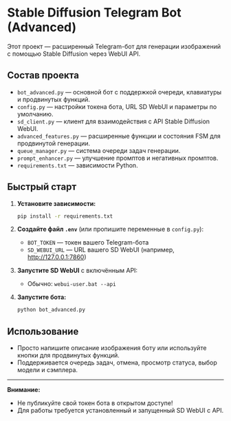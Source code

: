 # Stable Diffusion Telegram Bot (Advanced)

Этот проект — расширенный Telegram-бот для генерации изображений с помощью Stable Diffusion через WebUI API.

## Состав проекта

- `bot_advanced.py` — основной бот с поддержкой очереди, клавиатуры и продвинутых функций.
- `config.py` — настройки токена бота, URL SD WebUI и параметры по умолчанию.
- `sd_client.py` — клиент для взаимодействия с API Stable Diffusion WebUI.
- `advanced_features.py` — расширенные функции и состояния FSM для продвинутой генерации.
- `queue_manager.py` — система очереди задач генерации.
- `prompt_enhancer.py` — улучшение промптов и негативных промптов.
- `requirements.txt` — зависимости Python.

## Быстрый старт

1. **Установите зависимости:**

   ```bash
   pip install -r requirements.txt
   ```

2. **Создайте файл `.env`** (или пропишите переменные в `config.py`):
   - `BOT_TOKEN` — токен вашего Telegram-бота
   - `SD_WEBUI_URL` — URL вашего SD WebUI (например, http://127.0.0.1:7860)

3. **Запустите SD WebUI** с включённым API:
   - Обычно: `webui-user.bat --api`

4. **Запустите бота:**

   ```bash
   python bot_advanced.py
   ```

## Использование

- Просто напишите описание изображения боту или используйте кнопки для продвинутых функций.
- Поддерживается очередь задач, отмена, просмотр статуса, выбор модели и сэмплера.

---

**Внимание:**
- Не публикуйте свой токен бота в открытом доступе!
- Для работы требуется установленный и запущенный SD WebUI с API. 
